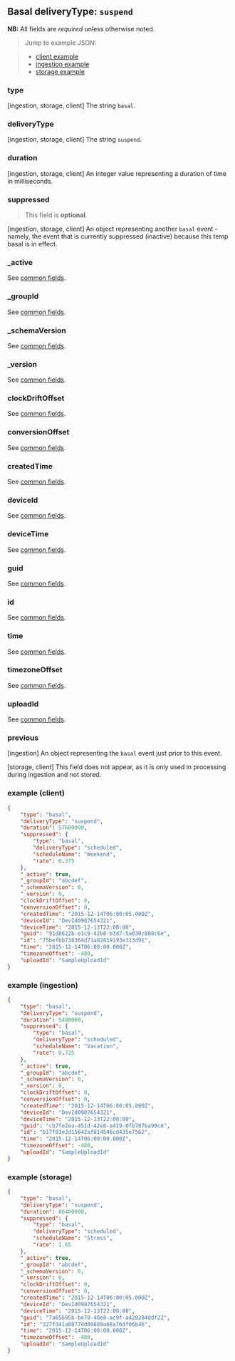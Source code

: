 ## Basal deliveryType: `suspend`

**NB:** All fields are *required* unless otherwise noted.


> Jump to example JSON:

>  - [client example](#example-client)
>  - [ingestion example](#example-ingestion)
>  - [storage example](#example-storage)


### type

[ingestion, storage, client] The string `basal`.

<!-- TODO -->
<!-- end type -->

### deliveryType

[ingestion, storage, client] The string `suspend`.

<!-- TODO -->
<!-- end deliveryType -->

### duration

[ingestion, storage, client] An integer value representing a duration of time in milliseconds.

<!-- TODO -->
<!-- end duration -->

### suppressed

> This field is **optional**.

[ingestion, storage, client] An object representing another `basal` event - namely, the event that is currently suppressed (inactive) because this temp basal is in effect.

<!-- TODO -->
<!-- end suppressed -->

### _active

See [common fields](../../common.md).

### _groupId

See [common fields](../../common.md).

### _schemaVersion

See [common fields](../../common.md).

### _version

See [common fields](../../common.md).

### clockDriftOffset

See [common fields](../../common.md).

### conversionOffset

See [common fields](../../common.md).

### createdTime

See [common fields](../../common.md).

### deviceId

See [common fields](../../common.md).

### deviceTime

See [common fields](../../common.md).

### guid

See [common fields](../../common.md).

### id

See [common fields](../../common.md).

### time

See [common fields](../../common.md).

### timezoneOffset

See [common fields](../../common.md).

### uploadId

See [common fields](../../common.md).

### previous

[ingestion] An object representing the `basal` event just prior to this event.

[storage, client] This field does not appear, as it is only used in processing during ingestion and not stored.

<!-- TODO -->
<!-- end previous -->

### example (client)

```json
{
	"type": "basal",
	"deliveryType": "suspend",
	"duration": 57600000,
	"suppressed": {
		"type": "basal",
		"deliveryType": "scheduled",
		"scheduleName": "Weekend",
		"rate": 0.375
	},
	"_active": true,
	"_groupId": "abcdef",
	"_schemaVersion": 0,
	"_version": 0,
	"clockDriftOffset": 0,
	"conversionOffset": 0,
	"createdTime": "2015-12-14T06:00:05.000Z",
	"deviceId": "DevId0987654321",
	"deviceTime": "2015-12-13T22:00:00",
	"guid": "91d8622b-e1c9-42b8-b3d7-5a030c808c6e",
	"id": "75befbb738364d71a82819193e313d91",
	"time": "2015-12-14T06:00:00.000Z",
	"timezoneOffset": -480,
	"uploadId": "SampleUploadId"
}
```

### example (ingestion)

```json
{
	"type": "basal",
	"deliveryType": "suspend",
	"duration": 5400000,
	"suppressed": {
		"type": "basal",
		"deliveryType": "scheduled",
		"scheduleName": "Vacation",
		"rate": 0.725
	},
	"_active": true,
	"_groupId": "abcdef",
	"_schemaVersion": 0,
	"_version": 0,
	"clockDriftOffset": 0,
	"conversionOffset": 0,
	"createdTime": "2015-12-14T06:00:05.000Z",
	"deviceId": "DevId0987654321",
	"deviceTime": "2015-12-13T22:00:00",
	"guid": "cb7fe2ea-451d-42e8-a419-0fb787ba99c6",
	"id": "b17f03e2d15842af814546cd435e7562",
	"time": "2015-12-14T06:00:00.000Z",
	"timezoneOffset": -480,
	"uploadId": "SampleUploadId"
}
```

### example (storage)

```json
{
	"type": "basal",
	"deliveryType": "suspend",
	"duration": 86400000,
	"suppressed": {
		"type": "basal",
		"deliveryType": "scheduled",
		"scheduleName": "Stress",
		"rate": 1.65
	},
	"_active": true,
	"_groupId": "abcdef",
	"_schemaVersion": 0,
	"_version": 0,
	"clockDriftOffset": 0,
	"conversionOffset": 0,
	"createdTime": "2015-12-14T06:00:05.000Z",
	"deviceId": "DevId0987654321",
	"deviceTime": "2015-12-13T22:00:00",
	"guid": "7a65695b-be78-48e8-ac9f-a428284ddf22",
	"id": "327fd41a08774d00889a68a76df06b46",
	"time": "2015-12-14T06:00:00.000Z",
	"timezoneOffset": -480,
	"uploadId": "SampleUploadId"
}
```
